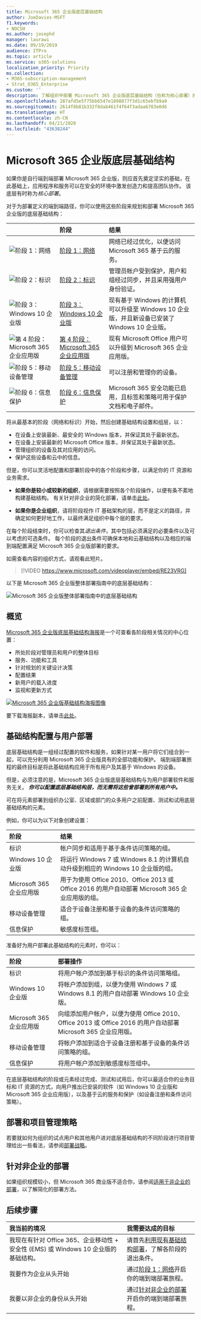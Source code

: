 ```yaml
---
title: Microsoft 365 企业版底层基础结构
author: JoeDavies-MSFT
f1.keywords:
- NOCSH
ms.author: josephd
manager: laurawi
ms.date: 09/19/2019
audience: ITPro
ms.topic: article
ms.service: o365-solutions
localization_priority: Priority
ms.collection:
- M365-subscription-management
- Strat_O365_Enterprise
ms.custom: ''
description: 了解组织中部署 Microsoft 365 企业版底层基础结构（也称为核心部署）的主要阶段。
ms.openlocfilehash: 287afd5e5f75bb6547e1898877f3d1c65ebfb9a0
ms.sourcegitcommit: 2614f8b81b332f8dab461f4f64f3adaa6703e0d6
ms.translationtype: HT
ms.contentlocale: zh-CN
ms.lasthandoff: 04/21/2020
ms.locfileid: "43638244"
---
```

# <a name="microsoft-365-for-enterprise-foundation-infrastructure"></a>Microsoft 365 企业版底层基础结构

如果你是自行端到端部署 Microsoft 365 企业版，则应首先奠定坚实的基础，在此基础上，应用程序和服务可以在安全的环境中激发创造力和提高团队协作。 该底层有时称为*核心部署*。

对于为部署定义的端到端路径，你可以使用这些阶段来规划和部署 Microsoft 365 企业版的底层基础结构：

| | 阶段 | 结果 |
|:-------|:-----|:-----|
|![阶段 1：网络](../media/deploy-foundation-infrastructure/networking_icon-small.png)|[阶段 1：网络](networking-infrastructure.md)| 网络已经过优化，以便访问 Microsoft 365 基于云的服务。 |
|![阶段 2：标识](../media/deploy-foundation-infrastructure/identity_icon-small.png)|[阶段 2：标识](identity-infrastructure.md)| 管理员帐户受到保护，用户和组经过同步，并且采用强用户身份验证。 |
|![阶段 3：Windows 10 企业版](../media/deploy-foundation-infrastructure/win10enterprise_icon-small.png)|[阶段 3：Windows 10 企业版](windows10-infrastructure.md)| 现有基于 Windows 的计算机可以升级至 Windows 10 企业版，并且新设备已安装了 Windows 10 企业版。 |
|![第 4 阶段：Microsoft 365 企业应用版](../media/deploy-foundation-infrastructure/O365proplus_icon-small.png)|[第 4 阶段：Microsoft 365 企业应用版](office365proplus-infrastructure.md)| 现有 Microsoft Office 用户可以升级到 Microsoft 365 企业应用版。 |
|![阶段 5：移动设备管理](../media/deploy-foundation-infrastructure/mobiledevicemgmt_icon-small.png)|[阶段 5：移动设备管理](mobility-infrastructure.md)| 可以注册和管理你的设备。 |
|![阶段 6：信息保护](../media/deploy-foundation-infrastructure/infoprotection_icon-small.png)|[阶段 6：信息保护](infoprotect-infrastructure.md)| Microsoft 365 安全功能已启用，且标签和策略可用于保护文档和电子邮件。 |

将从最基本的阶段（网络和标识）开始，然后创建基础结构设置和组层，以：

- 在设备上安装最新、最安全的 Windows 版本，并保证其处于最新状态。
- 在设备上安装最新的 Microsoft Office 版本，并保证其处于最新状态。
- 管理组织的设备及其对应用的访问。
- 保护这些设备和云中的信息。

但是，你可以灵活地配置和部署阶段中的各个阶段和步骤，以满足你的 IT 资源和业务需求。

- **如果你是较小或较新的组织**，请根据需要按照各个阶段操作，以便有条不紊地构建基础结构。 有关针对非企业的简化部署，请单击[此处](deploy-foundation-infrastructure-non-enterprises.md)。

-  **如果你是企业组织**，请将阶段视作 IT 基础架构的层，而不是定义的路径，并确定如何更好地工作，以最终满足组织中每个层的要求。

在每个阶段结束时，你可以检查其*退出条件*，其中包括必须满足的必要条件以及可以考虑的可选条件。 每个阶段的退出条件可确保本地和云基础结构以及相应的端到端配置满足 Microsoft 365 企业版部署的要求。

如需查看内容的组织方式，请观看此短片。

> [!VIDEO https://www.microsoft.com/videoplayer/embed/RE23VRG]

以下是 Microsoft 365 企业版整体部署指南中的底层基础结构：

![Microsoft 365 企业版整体部署指南中的底层基础结构](../media/deploy-foundation-infrastructure/m365-deploy-content-arch-foundation.png)

## <a name="at-a-glance"></a>概览

[Microsoft 365 企业版底层基础结构海报](../media/deploy-foundation-infrastructure/Microsoft365EnterpriseFoundInfra.pdf)是一个可查看各阶段相关情况的中心位置：

- 所处阶段对管理员和用户的整体目标
- 服务、功能和工具
- 针对规划的关键设计决策
- 配置结果
- 新用户的载入进度
- 监视和更新方式

[![Microsoft 365 企业版基础结构海报图像](../media/deploy-foundation-infrastructure/Microsoft365EnterpriseFoundInfra.png)](../media/deploy-foundation-infrastructure/Microsoft365EnterpriseFoundInfra.pdf)

要下载海报副本，请单击[此处](https://github.com/MicrosoftDocs/microsoft-365-docs/raw/public/microsoft-365/media/deploy-foundation-infrastructure/Microsoft365EnterpriseFoundInfra.pdf)。


## <a name="infrastructure-configuration-vs-user-rollout"></a>基础结构配置与用户部署

底层基础结构是一组经过配置的软件和服务，如果针对某一用户将它们组合到一起，可以充分利用 Microsoft 365 企业版具有的全部功能和保护。 端到端部署旅程的最终目标是将此基础结构应用于所有用户及其基于 Windows 的设备。 

但是，必须注意的是，Microsoft 365 企业版底层基础结构与为用户部署软件和服务无关。 ***你可以配置底层基础结构层，而无需将这些曾部署到所有用户中。***

可在将元素部署到组织办公室、区域或部门的众多用户之前配置、测试和试用底层基础结构的元素。

例如，你可以为以下对象创建设置：

| 阶段 | 结果 |
|:-------|:-----|
| 标识 | 帐户同步和适用于基于条件访问策略的组。 |
| Windows 10 企业版 | 将运行 Windows 7 或 Windows 8.1 的计算机自动升级到相应的 Windows 10 企业版的组。 |
| Microsoft 365 企业应用版 | 用于为使用 Office 2010、Office 2013 或 Office 2016 的用户自动部署 Microsoft 365 企业应用版的组。 |
| 移动设备管理 | 适合于设备注册和基于设备的条件访问策略的组。 |
| 信息保护 | 敏感度标签组。 |

准备好为用户部署此基础结构的元素时，你可以：

| 阶段 | 部署操作 |
|:-------|:-----|
| 标识 | 将用户帐户添加到基于标识的条件访问策略组。 |
| Windows 10 企业版 | 将帐户添加到组，以便为使用 Windows 7 或 Windows 8.1 的用户自动部署 Windows 10 企业版。 |
| Microsoft 365 企业应用版 | 向组添加用户帐户，以便为使用 Office 2010、Office 2013 或 Office 2016 的用户自动部署 Microsoft 365 企业应用版。 |
| 移动设备管理 | 将帐户添加到适合于设备注册和基于设备的条件访问策略的组。 |
| 信息保护 | 将用户帐户添加到敏感度标签组中。 |

在底层基础结构的阶段或元素经过完成、测试和试用后，你可以最适合你的业务目标和 IT 资源的方式，向用户推出已安装的软件（如 Windows 10 企业版和 Microsoft 365 企业应用版），以及基于云的服务和保护（如设备注册和条件访问策略）。

## <a name="deployment-and-project-management-strategies"></a>部署和项目管理策略

若要就如何为组织的试点用户和其他用户进对底层基础结构的不同阶段进行项目管理给出一些看法，请参阅[部署战略](deployment-strategies-microsoft-365-enterprise.md)。

## <a name="deployment-for-non-enterprises"></a>针对非企业的部署

如果组织规模较小，但 Microsoft 365 商业版不适合你，请参阅[适用于非企业的部署](deploy-foundation-infrastructure-non-enterprises.md)，以了解简化的部署方法。


## <a name="next-step"></a>后续步骤

| 我当前的境况 | 我需要达成的目标 |
|:-------|:-----|
| 我现在有针对 Office 365、企业移动性 + 安全性 (EMS) 或 Windows 10 企业版的基础结构。 | 请首先[利用现有基础结构部署](deploy-with-existing-infrastructure.md)，了解各阶段的退出条件。 |
| 我要作为企业从头开始 | 通过[阶段 1：网络](networking-infrastructure.md)开启你的端到端部署旅程。 |
| 我要以非企业的身份从头开始 | 通过[针对非企业的部署](deploy-foundation-infrastructure-non-enterprises.md)开启你的端到端部署旅程。 |
